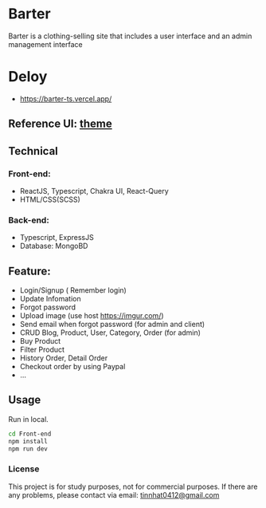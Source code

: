 # Barter
Barter is a clothing-selling site that includes a user interface and an admin management interface
# Deloy
- https://barter-ts.vercel.app/
## Reference UI: [theme](https://demosktthemes.com/free/barter/)
## Technical
### Front-end:
- ReactJS, Typescript, Chakra UI, React-Query
- HTML/CSS(SCSS)
### Back-end:
- Typescript, ExpressJS
- Database: MongoBD
## Feature:
+ Login/Signup ( Remember login)
+ Update Infomation
+ Forgot password
+ Upload image (use host https://imgur.com/)
+ Send email when forgot password (for admin and client)
+ CRUD Blog, Product, User, Category, Order (for admin)
+ Buy Product
+ Filter Product
+ History Order, Detail Order 
+ Checkout order by using Paypal
+ ...
## Usage
Run in local.
```bash
cd Front-end
npm install
npm run dev
```
### License
This project is for study purposes, not for commercial purposes. If there are any problems, please contact via email: tinnhat0412@gmail.com
